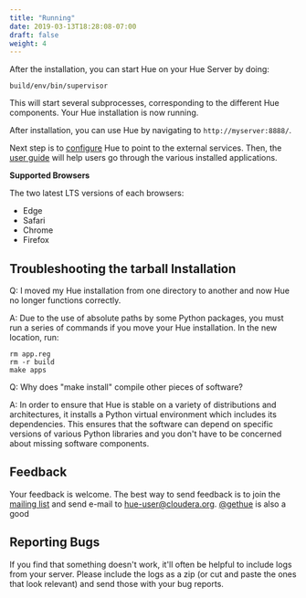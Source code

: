 ```yaml
---
title: "Running"
date: 2019-03-13T18:28:08-07:00
draft: false
weight: 4
---
```


After the installation, you can start Hue on your Hue Server by doing:

    build/env/bin/supervisor

This will start several subprocesses, corresponding to the different Hue
components. Your Hue installation is now running.

After installation, you can use Hue by navigating to `http://myserver:8888/`.

Next step is to [configure](/administrator/configuration/) Hue to point to the external services.
Then, the [user guide](/user/index.html) will help users go through the various installed applications.


**Supported Browsers**

The two latest LTS versions of each browsers:

* Edge
* Safari
* Chrome
* Firefox

## Troubleshooting the tarball Installation

Q: I moved my Hue installation from one directory to another and now Hue no
longer functions correctly.

A: Due to the use of absolute paths by some Python packages, you must run a
series of commands if you move your Hue installation. In the new location, run:

    rm app.reg
    rm -r build
    make apps


Q: Why does "make install" compile other pieces of software?

A: In order to ensure that Hue is stable on a variety of distributions and
architectures, it installs a Python virtual environment which includes its
dependencies. This ensures that the software can depend on specific versions
of various Python libraries and you don't have to be concerned about missing
software components.


## Feedback

Your feedback is welcome. The best way to send feedback is to join the
[mailing list](https://groups.google.com/a/cloudera.org/group/hue-user) and
send e-mail to [hue-user@cloudera.org](mailto:hue-user@cloudera.org).
[@gethue](https://twitter.com/gethue) is also a good

## Reporting Bugs

If you find that something doesn't work, it'll often be helpful to include logs
from your server. Please include the
logs as a zip (or cut and paste the ones that look relevant) and send those with
your bug reports.
